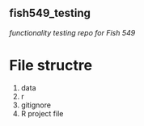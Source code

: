 ## fish549_testing

*functionality testing repo for Fish 549*

# File structre
 1. data
 2. r
 3. gitignore
 4. R project file
